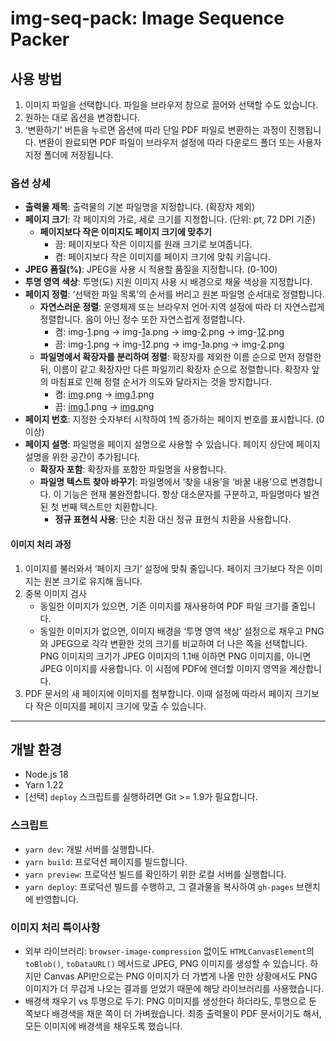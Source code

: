 # img-seq-pack: Image Sequence Packer

## 사용 방법

1. 이미지 파일을 선택합니다. 파일을 브라우저 창으로 끌어와 선택할 수도 있습니다.
2. 원하는 대로 옵션을 변경합니다.
3. ‘변환하기’ 버튼을 누르면 옵션에 따라 단일 PDF 파일로 변환하는 과정이 진행됩니다. 변환이 완료되면 PDF 파일이 브라우저 설정에 따라 다운로드 폴더 또는 사용자 지정 폴더에 저장됩니다.

### 옵션 상세

* **출력물 제목**: 출력물의 기본 파일명을 지정합니다. (확장자 제외)
* **페이지 크기**: 각 페이지의 가로, 세로 크기를 지정합니다. (단위: pt, 72 DPI 기준)
    * **페이지보다 작은 이미지도 페이지 크기에 맞추기**
        * 끔: 페이지보다 작은 이미지를 원래 크기로 보여줍니다.
        * 켬: 페이지보다 작은 이미지를 페이지 크기에 맞춰 키웁니다.
* **JPEG 품질(%)**: JPEG을 사용 시 적용할 품질을 지정합니다. (0-100)
* **투명 영역 색상**: 투명(도) 지원 이미지 사용 시 배경으로 채울 색상을 지정합니다.
* **페이지 정렬**: ‘선택한 파일 목록’의 순서를 버리고 원본 파일명 순서대로 정렬합니다.
    * **자연스러운 정렬**: 운영체제 또는 브라우저 언어·지역 설정에 따라 더 자연스럽게 정렬합니다. 음이 아닌 정수 또한 자연스럽게 정렬합니다.
        * 켬: img-<u>1</u>.png → img-<u>1</u>a.png → img-<u>2</u>.png → img-<u>12</u>.png
        * 끔: img-<u>1</u>.png → img-<u>1</u>2.png → img-<u>1</u>a.png → img-<u>2</u>.png
    * **파일명에서 확장자를 분리하여 정렬**: 확장자를 제외한 이름 순으로 먼저 정렬한 뒤, 이름이 같고 확장자만 다른 파일끼리 확장자 순으로 정렬합니다. 확장자 앞의 마침표로 인해 정렬 순서가 의도와 달라지는 것을 방지합니다.
        * 켬: <u>img</u>.png → <u>img.1</u>.png
        * 끔: <u>img.1</u>.png → <u>img.p</u>ng
* **페이지 번호**: 지정한 숫자부터 시작하여 1씩 증가하는 페이지 번호를 표시합니다. (0 이상)
* **페이지 설명**: 파일명을 페이지 설명으로 사용할 수 있습니다. 페이지 상단에 페이지 설명을 위한 공간이 추가됩니다.
    * **확장자 포함**: 확장자를 포함한 파일명을 사용합니다.
    * **파일명 텍스트 찾아 바꾸기**: 파일명에서 ‘찾을 내용’을 ‘바꿀 내용’으로 변경합니다. 이 기능은 현재 불완전합니다. 항상 대소문자를 구분하고, 파일명마다 발견된 첫 번째 텍스트만 치환합니다.
        * **정규 표현식 사용**: 단순 치환 대신 정규 표현식 치환을 사용합니다.

#### 이미지 처리 과정

1. 이미지를 불러와서 ‘페이지 크기’ 설정에 맞춰 줄입니다. 페이지 크기보다 작은 이미지는 원본 크기로 유지해 둡니다.
2. 중복 이미지 검사
    * 동일한 이미지가 있으면, 기존 이미지를 재사용하여 PDF 파일 크기를 줄입니다.
    * 동일한 이미지가 없으면, 이미지 배경을 ‘투명 영역 색상’ 설정으로 채우고 PNG와 JPEG으로 각각 변환한 것의 크기를 비교하여 더 나은 쪽을 선택합니다. PNG 이미지의 크기가 JPEG 이미지의 1.1배 이하면 PNG 이미지를, 아니면 JPEG 이미지를 사용합니다. 이 시점에 PDF에 렌더할 이미지 영역을 계산합니다.
3. PDF 문서의 새 페이지에 이미지를 첨부합니다. 이때 설정에 따라서 페이지 크기보다 작은 이미지를 페이지 크기에 맞출 수 있습니다.

---

## 개발 환경

* Node.js 18
* Yarn 1.22
* \[선택] `deploy` 스크립트를 실행하려면  Git >= 1.9가 필요합니다.

### 스크립트

* `yarn dev`: 개발 서버를 실행합니다.
* `yarn build`: 프로덕션 페이지를 빌드합니다.
* `yarn preview`: 프로덕션 빌드를 확인하기 위한 로컬 서버를 실행합니다.
* `yarn deploy`: 프로덕션 빌드를 수행하고, 그 결과물을 복사하여 `gh-pages` 브랜치에 반영합니다.

### 이미지 처리 특이사항

* 외부 라이브러리: `browser-image-compression` 없이도 `HTMLCanvasElement`의 `toBlob()`, `toDataURL()` 메서드로 JPEG, PNG 이미지를 생성할 수 있습니다. 하지만 Canvas API만으로는 PNG 이미지가 더 가볍게 나올 만한 상황에서도 PNG 이미지가 더 무겁게 나오는 결과를 얻었기 때문에 해당 라이브러리를 사용했습니다.
* 배경색 채우기 vs 투명으로 두기: PNG 이미지를 생성한다 하더라도, 투명으로 둔 쪽보다 배경색을 채운 쪽이 더 가벼웠습니다. 최종 출력물이 PDF 문서이기도 해서, 모든 이미지에 배경색을 채우도록 했습니다.
